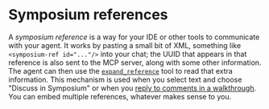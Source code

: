 # Symposium references

A *symposium reference* is a way for your IDE or other tools to communicate with your agent. It works by pasting a small bit of XML, something like `<symposium-ref id="..."/>` into your chat; the UUID that appears in that reference is also sent to the MCP server, along with some other information. The agent can then use the [`expand_reference`](../design/mcp-tools/reference-system.md) tool to read that extra information. This mechanism is used when you select text and choose "Discuss in Symposium" or when you [reply to comments in a walkthrough](./walkthrough.md). You can embed multiple references, whatever makes sense to you.